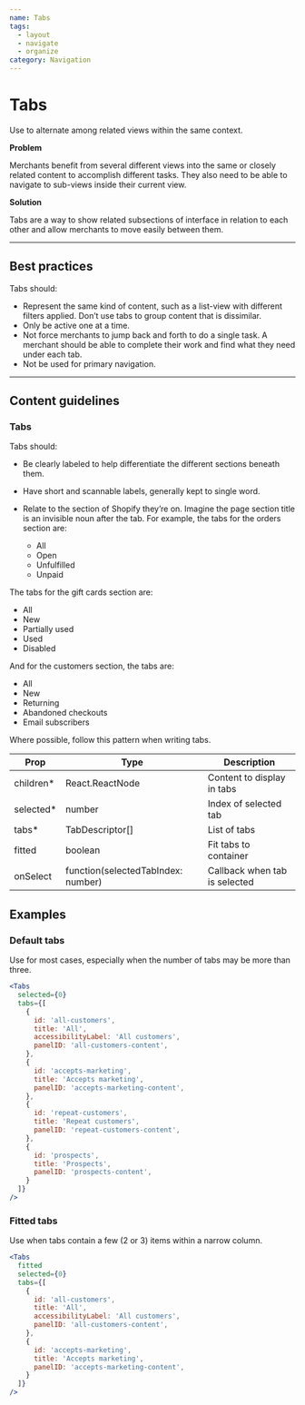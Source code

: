 ```yaml
---
name: Tabs
tags:
  - layout
  - navigate
  - organize
category: Navigation
---
```


# Tabs
Use to alternate among related views within the same context.

**Problem**

Merchants benefit from several different views into the same or closely related content to accomplish different tasks. They also need to be able to navigate to sub-views inside their current view.

**Solution**

Tabs are a way to show related subsections of interface in relation to each other and allow merchants to move easily between them.

---

## Best practices

Tabs should:

- Represent the same kind of content, such as a list-view with different filters applied. Don’t use tabs to group content that is dissimilar.
- Only be active one at a time.
- Not force merchants to jump back and forth to do a single task. A merchant should be able to complete their work and find what they need under each tab.
- Not be used for primary navigation.

---

## Content guidelines

### Tabs

Tabs should:

- Be clearly labeled to help differentiate the different sections beneath them.
- Have short and scannable labels, generally kept to single word.
- Relate to the section of Shopify they’re on. Imagine the page section title is an invisible noun after the tab. For example, the tabs for the orders section are:

  * All
  * Open
  * Unfulfilled
  * Unpaid

The tabs for the gift cards section are:

  * All
  * New
  * Partially used
  * Used
  * Disabled

And for the customers section, the tabs are:

  * All
  * New
  * Returning
  * Abandoned checkouts
  * Email subscribers

Where possible, follow this pattern when writing tabs.

| Prop | Type | Description |
| ---- | ---- | ----------- |
| children* | React.ReactNode | Content to display in tabs |
| selected* | number | Index of selected tab |
| tabs* | TabDescriptor[] | List of tabs |
| fitted | boolean | Fit tabs to container |
| onSelect | function(selectedTabIndex: number) | Callback when tab is selected |

## Examples

### Default tabs

Use for most cases, especially when the number of tabs may be more than three.

```jsx
<Tabs
  selected={0}
  tabs={[
    {
      id: 'all-customers',
      title: 'All',
      accessibilityLabel: 'All customers',
      panelID: 'all-customers-content',
    },
    {
      id: 'accepts-marketing',
      title: 'Accepts marketing',
      panelID: 'accepts-marketing-content',
    },
    {
      id: 'repeat-customers',
      title: 'Repeat customers',
      panelID: 'repeat-customers-content',
    },
    {
      id: 'prospects',
      title: 'Prospects',
      panelID: 'prospects-content',
    }
  ]}
/>
```

### Fitted tabs

Use when tabs contain a few (2 or 3) items within a narrow column.

```jsx
<Tabs
  fitted
  selected={0}
  tabs={[
    {
      id: 'all-customers',
      title: 'All',
      accessibilityLabel: 'All customers',
      panelID: 'all-customers-content',
    },
    {
      id: 'accepts-marketing',
      title: 'Accepts marketing',
      panelID: 'accepts-marketing-content',
    }
  ]}
/>
```
